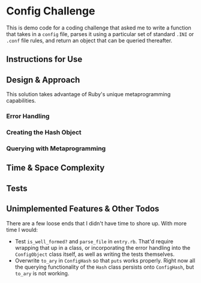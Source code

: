 # Config Challenge

This is demo code for a coding challenge that asked me to write a function that takes in a `config` file, parses it using a particular set of standard `.INI` or `.conf` file rules, and return an object that can be queried thereafter.

## Instructions for Use

## Design & Approach

This solution takes advantage of Ruby's unique metaprogramming capabilities.  

### Error Handling
### Creating the Hash Object
### Querying with Metaprogramming

## Time & Space Complexity

## Tests

## Unimplemented Features & Other Todos

There are a few loose ends that I didn't have time to shore up. With more time I would:

- Test `is_well_formed?` and `parse_file` in `entry.rb`. That'd require wrapping that up in a class, or incorporating the error handling into the `ConfigObject` class itself, as well as writing the tests themselves.  
- Overwrite `to_ary` in `ConfigHash` so that `puts` works properly.  Right now all the querying functionality of the `Hash` class persists onto `ConfigHash`, but `to_ary` is not working. 
